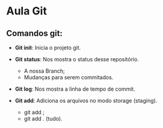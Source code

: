 # Aula Git 

## Comandos git:

- **Git init**: Inicia o projeto git.

- **Git status**: Nos mostra o status desse repositório.
    * A nossa Branch;
    * Mudanças para serem commitados.

- **Git log**: Nos mostra a linha de tempo de commit.

- **Git add**: Adiciona os arquivos no modo storage (staging).
    * git add <file>;
    * git add . (tudo).